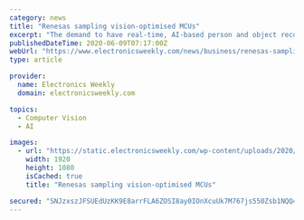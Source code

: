 ```yaml
---
category: news
title: "Renesas sampling vision-optimised MCUs"
excerpt: "The demand to have real-time, AI-based person and object recognition functionality in applications such as surveillance cameras for industrial and infrastructure as well as product scanners and POS terminal cameras has been growing rapidly. However ..."
publishedDateTime: 2020-06-09T07:17:00Z
webUrl: "https://www.electronicsweekly.com/news/business/renesas-sampling-vision-optimised-mcus-2020-06/"
type: article

provider:
  name: Electronics Weekly
  domain: electronicsweekly.com

topics:
  - Computer Vision
  - AI

images:
  - url: "https://static.electronicsweekly.com/wp-content/uploads/2020/06/09081308/6CD14D93-5352-43A8-9791-BE74AE26C43E.jpeg"
    width: 1920
    height: 1080
    isCached: true
    title: "Renesas sampling vision-optimised MCUs"

secured: "SNJzxszJFSUEdUzKK9E8arrFLA6ZOSI8ay0IOnXcuUk7M767js550Zsb1NQQ45zGfhHzWXBo6II8LQqwaBOklE+GY/ABMmpotm9gmN90IXBTg+xA8qby/jQDzf90erYzri2QIO3vgHOHm9HmUsui4ST/l8pedpNrt8Cwqqessm325PdVK7YwPmpAFiSjejgAYbr/naywo12l8Msm/++Ew3ngtYcp0ss4yBrZn/zAaauy5D9NHr7Nk4Ap6Zj0ACuEDvZGy06sozTVvg7Brf8SXvuyb+HEHfoI+oaOTRcolOI79is9GjhWZ+Tni62GfWy/FyLIknxjqZcXpek7hVbAdg==;QZrS3FVggs46sIYGzy7jsg=="
---
```


